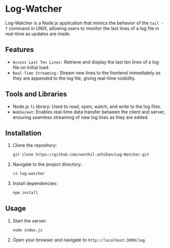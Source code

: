 # Log-Watcher

Log-Watcher is a Node.js application that mimics the behavior of the `tail -f` command in UNIX, allowing users to monitor the last lines of a log file in real-time as updates are made.

## Features

- `Access Last Ten Lines:` Retrieve and display the last ten lines of a log file on initial load.
- `Real-Time Streaming:` Stream new lines to the frontend immediately as they are appended to the log file, giving real-time visibility.

## Tools and Libraries

- Node.js `fs` library: Used to read, open, watch, and write to the log files.
- `WebSocket`: Enables real-time data transfer between the client and server, ensuring seamless streaming of new log lines as they are added.

## Installation

1. Clone the repository:
    ```sh
    git clone https://github.com/senthil-athiban/Log-Watcher.git
    ```
2. Navigate to the project directory:
    ```sh
    cd log-watcher
    ```
3. Install dependencies:
    ```sh
    npm install
    ```

## Usage

1. Start the server:
    ```sh
    node index.js
    ```
2. Open your browser and navigate to `http://localhost:3000/log`.

